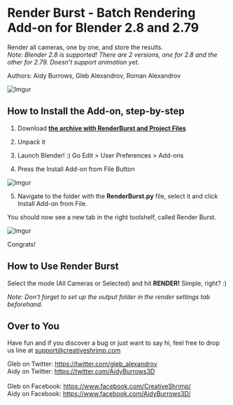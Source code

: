 # Render Burst - Batch Rendering Add-on for Blender 2.8 and 2.79

Render all cameras, one by one, and store the results. <br />
*Note: Blender 2.8 is supported! There are 2 versions, one for 2.8 and the other for 2.79. Doesn’t support animation yet.<br />*

Authors: Aidy Burrows, Gleb Alexandrov, Roman Alexandrov<br />

![Imgur](https://i.imgur.com/VoyEm7D.jpg)


## How to Install the Add-on, step-by-step

1. Download **[the archive with RenderBurst and Project Files](https://github.com/VertStretch/RenderBurst/archive/master.zip)**

2. Unpack it

3. Launch Blender! :) Go Edit > User Preferences > Add-ons

4. Press the Install Add-on from File Button

![Imgur](https://i.imgur.com/7YLATlj.png)

5. Navigate to the folder with the **RenderBurst.py** file, select it and click Install Add-on from File.<br />

You should now see a new tab in the right toolshelf, called Render Burst. 

![Imgur](https://i.imgur.com/hkKezey.png)

Congrats!<br />


## How to Use Render Burst

Select the mode (All Cameras or Selected) and hit **RENDER!** Simple, right? :)

*Note: Don’t forget to set up the output folder in the render settings tab beforehand.*


## Over to You

Have fun and if you discover a bug or just want to say hi, feel free to drop us line at support@creativeshrimp.com

Gleb on Twitter: https://twitter.com/gleb_alexandrov <br />
Aidy on Twitter: https://twitter.com/AidyBurrows3D <br /> <br />
Gleb on Facebook: https://www.facebook.com/CreativeShrimp/ <br />
Aidy on Facebook: https://www.facebook.com/AidyBurrows3D/ <br />

